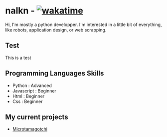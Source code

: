 # nalkn - [![wakatime](https://wakatime.com/badge/user/2b8f0ff7-620a-4064-ab7f-8a592a692a90.svg)](https://wakatime.com/@2b8f0ff7-620a-4064-ab7f-8a592a692a90)
Hi, I'm mostly a python developper. I'm interested in a little bit of everything, like robots, application design, or web scrapping.

## Test
This is a test

## Programming Languages Skills
- Python : Advanced
- Javascript : Beginner
- Html : Beginner
- Css : Beginner

## My current projects
- [Microtamagotchi](https://github.com/nalkn/microtamagotchi)
